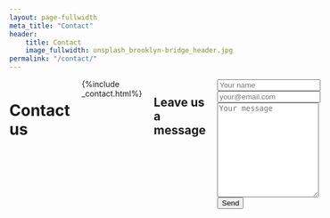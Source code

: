```yaml
---
layout: page-fullwidth
meta_title: "Contact"
header:
    title: Contact
    image_fullwidth: unsplash_brooklyn-bridge_header.jpg
permalink: "/contact/"
---
```

<div class="row t60">
    <div class="medium-6 columns b30">
    <h1>Contact us</h1>    
    {%include _contact.html%}
<h2>Leave us a message</h2>
<!-- <form action="https://getform.io/f/465b6217-42b1-4af3-9b17-64e8738c955d" method="POST"> -->
<form name="contact" method="POST" data-netlify="true">
    <input type="text" id="name" name="name" placeholder="Your name" required>
    <input type="email" id="email" name="email" placeholder="your@email.com" required>
    <textarea id="subject" name="subject" placeholder="Your message" style="height:170px" required></textarea>
    <button type="submit">Send</button>
</form>

    </div>

    <div class="medium-6 columns b30">
        <div style="width: 100%"><iframe width="100%" height="600" frameborder="0" scrolling="no" marginheight="0" marginwidth="0" src="https://maps.google.com/maps?width=100%25&amp;height=600&amp;hl=en&amp;q=Ho%20Tim%20Building,%20CUHK+(HKIER)&amp;t=&amp;z=15&amp;ie=UTF8&amp;iwloc=B&amp;output=embed"></iframe></div>
    </div><!-- /.medium-6.columns -->
</div>

